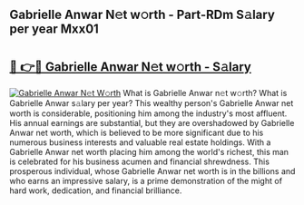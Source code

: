 ## Gabrielle Anwar N𝚎t w𝚘rth - Part-RDm S𝚊lary per year Mxx01

# <h2><a href="http://gc1falj.nevu.top/?p=Gabrielle+Anwar">🔗 👉🔴 Gabrielle Anwar N𝚎t w𝚘rth - S𝚊lary</a></h2>

[![Gabrielle Anwar N𝚎t W𝚘rth](https://i.imgur.com/Oavwk0R.jpeg)](http://gc1falj.nevu.top/?p=Gabrielle+Anwar)
What is Gabrielle Anwar n𝚎t w𝚘rth? What is Gabrielle Anwar s𝚊lary per year?
This wealthy person's Gabrielle Anwar net worth is considerable, positioning him among the industry's most affluent. His annual earnings are substantial, but they are overshadowed by Gabrielle Anwar net worth, which is believed to be more significant due to his numerous business interests and valuable real estate holdings. With a Gabrielle Anwar net worth placing him among the world's richest, this man is celebrated for his business acumen and financial shrewdness. This prosperous individual, whose Gabrielle Anwar net worth is in the billions and who earns an impressive salary, is a prime demonstration of the might of hard work, dedication, and financial brilliance.

